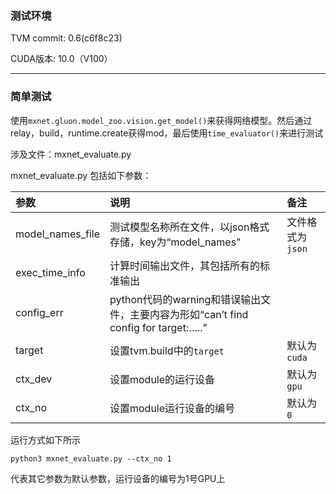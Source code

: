 ### 测试环境

TVM commit: 0.6(c6f8c23)



CUDA版本: 10.0（V100）



---

### 简单测试

使用`mxnet.gluon.model_zoo.vision.get_model()`来获得网络模型。然后通过relay，build，runtime.create获得mod，最后使用`time_evaluator()`来进行测试

涉及文件：mxnet_evaluate.py



mxnet_evaluate.py 包括如下参数：

| 参数             | 说明                                                         | 备注             |
| :--------------- | :----------------------------------------------------------- | :--------------- |
| model_names_file | 测试模型名称所在文件，以json格式存储，key为“model_names”     | 文件格式为`json` |
| exec_time_info   | 计算时间输出文件，其包括所有的标准输出                       |                  |
| config_err       | python代码的warning和错误输出文件，主要内容为形如“can’t find config for target:…..” |                  |
| target           | 设置tvm.build中的```target```                                | 默认为`cuda`     |
| ctx_dev          | 设置module的运行设备                                         | 默认为`gpu`      |
| ctx_no           | 设置module运行设备的编号                                     | 默认为`0`        |

运行方式如下所示

`python3 mxnet_evaluate.py --ctx_no 1`

代表其它参数为默认参数，运行设备的编号为1号GPU上
